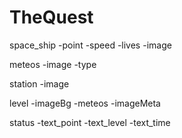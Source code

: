 # TheQuest

space_ship
-point
-speed
-lives
-image

meteos
-image
-type

station
-image

level
-imageBg
-meteos
-imageMeta


status
-text_point
-text_level
-text_time
